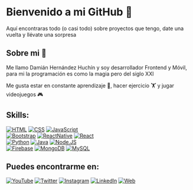 # Bienvenido a mi GitHub 🚀

Aquí encontraras todo (o casi todo) sobre proyectos que tengo, date una vuelta y llévate una sorpresa

## Sobre mi 🤠
Me llamo Damián Hernández Huchín y soy desarrollador Frontend y Móvil, para mi la programación es como la magia pero del siglo XXI

Me gusta estar en constante aprendizaje 📖, hacer ejercicio 🏋️ y jugar videojuegos 🎮

## Skills:
[![HTML](https://img.shields.io/badge/Html-ff8a31?style=for-the-badge&logo=html5&logoColor=white&labelColor=101010)]()
[![CSS](https://img.shields.io/badge/CSS-30a6ff?style=for-the-badge&logo=css3&logoColor=white&labelColor=101010)]()
[![JavaScript](https://img.shields.io/badge/JavaScript-f4df26?style=for-the-badge&logo=javascript&logoColor=white&labelColor=101010)]()
</br>
[![Bootstrap](https://img.shields.io/badge/Bootstrap-7914f7?style=for-the-badge&logo=bootstrap&logoColor=white&labelColor=101010)]()
[![ReactNative](https://img.shields.io/badge/ReactNative-00d8ff?style=for-the-badge&logo=react&logoColor=white&labelColor=101010)]()
[![React](https://img.shields.io/badge/React-00d8ff?style=for-the-badge&logo=react&logoColor=white&labelColor=101010)]()
</br>
[![Python](https://img.shields.io/badge/Python-538cbb?style=for-the-badge&logo=python&logoColor=white&labelColor=101010)]()
[![Java](https://img.shields.io/badge/Java-E66F00?style=for-the-badge&logo=java&logoColor=white&labelColor=101010)]()
[![Node.JS](https://img.shields.io/badge/Node.JS-549c45?style=for-the-badge&logo=node.js&logoColor=white&labelColor=101010)]()
</br>
[![Firebase](https://img.shields.io/badge/Firebase-FFCA28?style=for-the-badge&logo=firebase&logoColor=white&labelColor=101010)]()
[![MongoDB](https://img.shields.io/badge/MongoDB-47A248?style=for-the-badge&logo=mongodb&logoColor=white&labelColor=101010)]()
[![MySQL](https://img.shields.io/badge/MySQL-4479A1?style=for-the-badge&logo=mysql&logoColor=white&labelColor=101010)]()
</br>

## Puedes encontrarme en:

[![YouTube](https://img.shields.io/badge/YouTube-Axoluchin-FF0000?style=for-the-badge&logo=youtube&logoColor=white&labelColor=101010)](https://youtube.com/axoluchin)
[![Twitter](https://img.shields.io/badge/Twitter-@DamianHuchin-1DA1F2?style=for-the-badge&logo=twitter&logoColor=white&labelColor=101010)](https://twitter.com/DamianHuchin)
[![Instagram](https://img.shields.io/badge/Instagram-@DamianHuchin-E4405F?style=for-the-badge&logo=instagram&logoColor=white&labelColor=101010)](https://instagram.com/DamianHuchin)
[![LinkedIn](https://img.shields.io/badge/LinkedIn-DamianHuchin-0077B5?style=for-the-badge&logo=linkedin&logoColor=white&labelColor=101010)](https://www.linkedin.com/in/damianhuchin/)
[![Web](https://img.shields.io/badge/My_Website-Axoluchin-1f1f1f?style=for-the-badge&logo=dev.to&logoColor=white&labelColor=101010)](https://axoluchin.herokuapp.com/)

<!--
**HuchinDamian/HuchinDamian** is a ✨ _special_ ✨ repository because its `README.md` (this file) appears on your GitHub profile.

Here are some ideas to get you started:

- 🔭 I’m currently working on ...
- 🌱 I’m currently learning ...
- 👯 I’m looking to collaborate on ...
- 🤔 I’m looking for help with ...
- 💬 Ask me about ...
- 📫 How to reach me: ...
- 😄 Pronouns: ...
- ⚡ Fun fact: ...
-->
